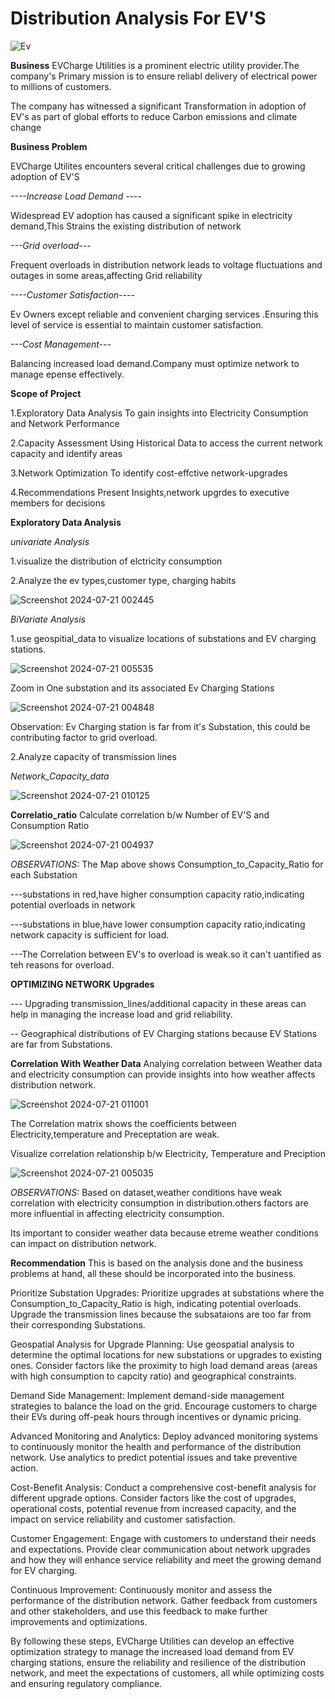 # Distribution Analysis For EV'S

![Ev](https://github.com/user-attachments/assets/c8a84d3c-bc8c-4e7c-b631-b3693849d4ca)


**Business**
EVCharge Utilities is a prominent electric utility provider.The company's Primary mission is to ensure reliabl delivery of electrical power to millions of customers.

The company has witnessed a significant Transformation in adoption of EV's as part of global efforts to reduce Carbon emissions and climate change

**Business Problem**

EVCharge Utilites encounters several critical challenges due to growing adoption of EV'S

*----Increase Load Demand ----*

Widespread EV adoption has caused a significant spike in electricity demand,This Strains the existing distribution of network

*---Grid overload---*

Frequent overloads in distribution network leads to voltage fluctuations and outages in some areas,affecting Grid reliability

*----Customer Satisfaction----*

Ev Owners except reliable and convenient charging services .Ensuring this level of service is essential to maintain customer satisfaction.

*---Cost Management---*

Balancing increased load demand.Company must optimize network to manage epense effectively.


**Scope of Project**

1.Exploratory Data Analysis
To gain insights into Electricity Consumption and Network Performance

2.Capacity Assessment
Using Historical Data to access the current network capacity and identify areas 

3.Network Optimization
To identify cost-effctive network-upgrades 

4.Recommendations
Present Insights,network upgrdes to  executive members for decisions 


**Exploratory Data Analysis**

*univariate Analysis*

1.visualize the distribution of elctricity consumption

2.Analyze the ev types,customer type, charging habits


![Screenshot 2024-07-21 002445](https://github.com/user-attachments/assets/03890419-edda-4e9a-943d-573c8533075d)


*BiVariate Analysis*

1.use geospitial_data to visualize locations of substations and EV charging stations.

![Screenshot 2024-07-21 005535](https://github.com/user-attachments/assets/8fabc63d-eabf-4277-a69c-4afebc7d4c98)

Zoom in One substation and its associated Ev Charging Stations

![Screenshot 2024-07-21 004848](https://github.com/user-attachments/assets/0ae14ee3-080b-4fbf-a661-71a41b242fdd)

Observation: Ev Charging station is far from it's Substation, this could be contributing factor to grid overload.


2.Analyze capacity of transmission lines

*Network_Capacity_data*

![Screenshot 2024-07-21 010125](https://github.com/user-attachments/assets/16ee5cad-d5a9-4fb8-8399-1067f04a09bb)

**Correlatio_ratio**
Calculate correlation b/w Number of EV'S and Consumption Ratio

![Screenshot 2024-07-21 004937](https://github.com/user-attachments/assets/f8c05d51-50f9-4d94-a69f-7c8270b4b106)

*OBSERVATIONS:*
The Map above shows Consumption_to_Capacity_Ratio for each Substation

---substations in red,have higher consumption capacity ratio,indicating potential overloads in network

---substations in blue,have lower consumption capacity ratio,indicating network capacity is sufficient for load.

---The Correlation between EV's to overload is weak.so it can't uantified as teh reasons for overload.

**OPTIMIZING NETWORK Upgrades**

--- Upgrading transmission_lines/additional capacity in these areas can help in managing the increase load and grid reliability.

-- Geographical distributions of EV Charging stations because EV Stations are far from Substations.


**Correlation With Weather Data**
Analying correlation between Weather data and electricity consumption can provide insights into how weather affects distribution network.

![Screenshot 2024-07-21 011001](https://github.com/user-attachments/assets/bd0dd6f4-940e-46ca-a77b-ee1fa192b0f2)

The Correlation matrix shows the coefficients between Electricity,temperature and Preceptation are weak.

Visualize  correlation relationship b/w Electricity, Temperature and Preciption

![Screenshot 2024-07-21 005035](https://github.com/user-attachments/assets/6b3b8d4c-ce52-4dd8-a872-8f29b6746fee)

*OBSERVATIONS:*
Based on dataset,weather conditions have weak correlation with electricity consumption in distribution.others factors are more influential in affecting electricity consumption.

Its important to consider weather data because etreme weather conditions can impact on distribution network.


**Recommendation**
This is based on the analysis done and the business problems at hand, all these should be incorporated into the business.

Prioritize Substation Upgrades: Prioritize upgrades at substations where the Consumption_to_Capacity_Ratio is high, indicating potential overloads. Upgrade the transmission lines because the subsataions are too far from their corresponding Substations.

Geospatial Analysis for Upgrade Planning: Use geospatial analysis to determine the optimal locations for new substations or upgrades to existing ones. Consider factors like the proximity to high load demand areas (areas with high consumption to capcity ratio) and geographical constraints.

Demand Side Management: Implement demand-side management strategies to balance the load on the grid. Encourage customers to charge their EVs during off-peak hours through incentives or dynamic pricing.

Advanced Monitoring and Analytics: Deploy advanced monitoring systems to continuously monitor the health and performance of the distribution network. Use analytics to predict potential issues and take preventive action.

Cost-Benefit Analysis: Conduct a comprehensive cost-benefit analysis for different upgrade options. Consider factors like the cost of upgrades, operational costs, potential revenue from increased capacity, and the impact on service reliability and customer satisfaction.

Customer Engagement: Engage with customers to understand their needs and expectations. Provide clear communication about network upgrades and how they will enhance service reliability and meet the growing demand for EV charging.

Continuous Improvement: Continuously monitor and assess the performance of the distribution network. Gather feedback from customers and other stakeholders, and use this feedback to make further improvements and optimizations.

By following these steps, EVCharge Utilities can develop an effective optimization strategy to manage the increased load demand from EV charging stations, ensure the reliability and resilience of the distribution network, and meet the expectations of customers, all while optimizing costs and ensuring regulatory compliance.

